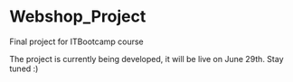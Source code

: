 # Webshop_Project
Final project for ITBootcamp course


The project is currently being developed, it will be live on June 29th. Stay tuned :)
